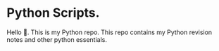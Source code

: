# Python Scripts.
Hello :wave:. This is my Python repo. This repo contains my Python revision notes and other python essentials.

